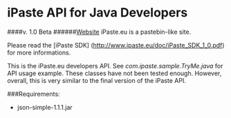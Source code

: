 iPaste API for Java Developers 
===============
####v. 1.0 Beta
######[Website](http://www.iPaste.eu)
iPaste.eu is a pastebin-like site.

Please read the [iPaste SDK] (http://www.ipaste.eu/doc/iPaste_SDK_1_0.pdf) for more informations.

This is the iPaste.eu developers API. 
See *com.ipaste.sample.TryMe.java* for API usage example.
These classes have not been tested enough. However, overall, this is very similar to the final version of the iPaste API.


###Requirements:
* json-simple-1.1.1.jar
